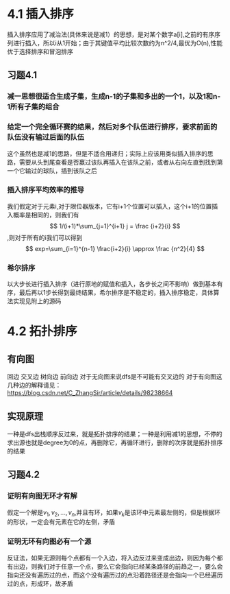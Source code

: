 # 4.1 插入排序
插入排序应用了减治法(具体来说是减1）的思想，是对某个数字a[i],之前的有序序列进行插入，所以i从1开始；由于其键值平均比较次数约为n^2/4,最优为O(n),性能优于选择排序和冒泡排序
## 习题4.1
### 减一思想很适合生成子集，生成n-1的子集和多出的一个1，以及1和n-1所有子集的组合
### 给定一个完全循环赛的结果，然后对多个队伍进行排序，要求前面的队伍没有输过后面的队伍
这个虽然也是减1的思路，但是不适合用递归；实际上应该用类似插入排序的思路，需要从头到尾查看是否赢过该队再插入在该队之前，或者从右向左直到找到第一个它输过的球队，插到该队之后
### 插入排序平均效率的推导
我们假定对于元素i,对于限位器版本，它有i+1个位置可以插入，这个i+1的位置插入概率是相同的，则我们有$$ 1/(i+1)*\sum_{j=1}^{i+1} j = \frac {i+2}{i} $$,则对于所有的i我们可以得到
$$ exp=\sum_{i=1}^{n-1} \frac{i+2}{i} \approx \frac {n^2}{4} $$ 
### 希尔排序
以大步长进行插入排序（进行原地的赋值和插入，各步长之间不影响）做到基本有序，最后再以1步长得到最终结果，希尔排序是不稳定的，插入排序稳定，具体算法实现见附上的源码
# 4.2 拓扑排序
## 有向图
回边 交叉边 树向边 前向边 对于无向图来说dfs是不可能有交叉边的 对于有向图这几种边的解释请见：https://blog.csdn.net/C_ZhangSir/article/details/98238664
## 实现原理
一种是dfs出栈顺序反过来，就是拓扑排序的结果；一种是利用减1的思想，不停的求出源也就是degree为0的点，再删除它，再循环进行，删除的次序就是拓扑排序的结果
## 习题4.2
### 证明有向图无环才有解
假定一个解是$v_1,v_2,...,v_n$,并且有环，如果$v_k$是该环中元素最左侧的，但是根据环的形状，一定会有元素在它的左侧，矛盾
### 证明无环有向图必有一个源
反证法，如果无源则每个点都有一个入边，将入边反过来变成出边，则因为每个都有出边，则我们对于任意一个点，要么它会指向已经某条路径的前趋之一，要么会指向还没有遍历过的点，而这个没有遍历过的点沿着路径还是会指向一个已经遍历过的点，形成环，故矛盾
